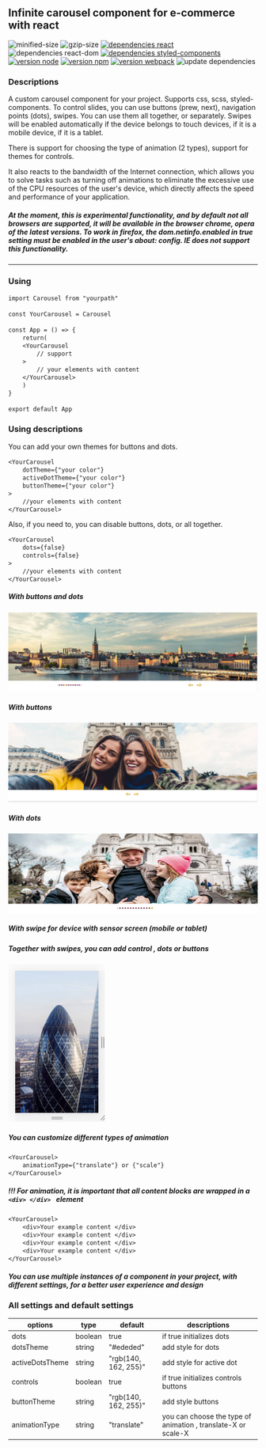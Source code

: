 ## Infinite carousel component for e-commerce with react

![minified-size](https://img.shields.io/static/v1?label=minified-size&message=15KB&color=brightgreen)
![gzip-size](https://img.shields.io/static/v1?label=gzip-size&message=4.98KB&color=brightgreen)
[![dependencies react](https://img.shields.io/static/v1?label=react&message=17.0.1&color=blue)](https://reactjs.org/)
![dependencies react-dom](https://img.shields.io/static/v1?label=react-dom&message=17.0.1&color=blue)
[![dependencies styled-components](https://img.shields.io/static/v1?label=styled-components&message=5.2.1&color=brightgreen)](https://styled-components.com/)
[![version node](https://img.shields.io/static/v1?label=node&message=12.18.4&color=brightgreen)](https://nodejs.org/en/)
[![version npm](https://img.shields.io/static/v1?label=npm&message=6.14.6&color=brightgreen)](https://www.npmjs.com/)
[![version webpack](https://img.shields.io/static/v1?label=webpack&message=5.21.2&color=blue)](https://webpack.js.org/)
![update dependencies](https://img.shields.io/static/v1?label=dependencies&message=up-to-date&color=brightgreen)

### Descriptions

A custom carousel component for your project. Supports css, scss, styled-components. To control slides, you can use buttons (prew, next), navigation points (dots), swipes. You can use them all together, or separately. Swipes will be enabled automatically if the device belongs to touch devices, if it is a mobile device, if it is a tablet.

There is support for choosing the type of animation (2 types), support for themes for controls.

It also reacts to the bandwidth of the Internet connection, which allows you to solve tasks such as turning off animations to eliminate the excessive use of the CPU resources of the user's device, which directly affects the speed and performance of your application.

##### At the moment, this is experimental functionality, and by default not all browsers are supported, it will be available in the browser chrome, opera of the latest versions. To work in firefox, the dom.netinfo.enabled in true setting must be enabled in the user's about: config. IE does not support this functionality.

---

### Using

```
import Carousel from "yourpath"

const YourCarousel = Carousel

const App = () => {
	return(
	<YourCarousel
		// support
	>
		// your elements with content
	</YourCarousel>
	)
}

export default App
```

### Using descriptions

You can add your own themes for buttons and dots.

```
<YourCarousel
	dotTheme={"your color"}
	activeDotTheme={"your color"}
	buttonTheme={"your color"}
>
	//your elements with content
</YourCarousel>
```

Also, if you need to, you can disable buttons, dots, or all together.

```
<YourCarousel
	dots={false}
	controls={false}
>
	//your elements with content
</YourCarousel>
```

##### With buttons and dots

![with buttons and dots](./imageForReadme/withDotsAndButtons.jpg)

##### With buttons

![with buttons](./imageForReadme/withButtons.jpg)

##### With dots

![with dots](./imageForReadme/withDots.jpg)

##### With swipe for device with sensor screen (mobile or tablet)

##### Together with swipes, you can add control , dots or buttons

![for sensor screen](./imageForReadme/withSensorScreen.jpg)

##### You can customize different types of animation

```
<YourCarousel>
	animationType={"translate"} or {"scale"}
</YourCarousel>
```

##### !!! For animation, it is important that all content blocks are wrapped in a `<div> </div> ` element

```
<YourCarousel>
	<div>Your example content </div>
	<div>Your example content </div>
	<div>Your example content </div>
	<div>Your example content </div>
</YourCarousel>
```

##### You can use multiple instances of a component in your project, with different settings, for a better user experience and design

### All settings and default settings

| options         | type    | default              | descriptions                                                  |
| --------------- | ------- | -------------------- | ------------------------------------------------------------- |
| dots            | boolean | true                 | if true initializes dots                                      |
| dotsTheme       | string  | "#ededed"            | add style for dots                                            |
| activeDotsTheme | string  | "rgb(140, 162, 255)" | add style for active dot                                      |
| controls        | boolean | true                 | if true initializes controls buttons                          |
| buttonTheme     | string  | "rgb(140, 162, 255)" | add style buttons                                             |
| animationType   | string  | "translate"          | you can choose the type of animation , translate-X or scale-X |
